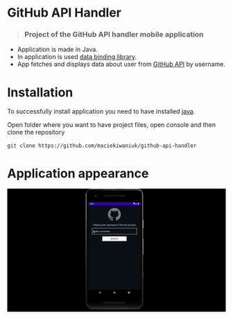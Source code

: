 # GitHub API Handler

> ### Project of the GitHub API handler mobile application

- Application is made in Java.
- In application is used [data binding library](https://developer.android.com/topic/libraries/data-binding).
- App fetches and displays data about user from [GitHub API](https://docs.github.com/en/rest) by username.

# Installation

To successfully install application you need to have installed [java](https://www.java.com/en/).

Open folder where you want to have project files, open console and then clone the repository

    git clone https://github.com/maciekiwaniuk/github-api-handler

# Application appearance

![](https://github.com/maciekiwaniuk/github-api-handler/raw/main/app/src/main/resources/readme/appearance.gif)
